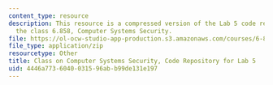 ```yaml
---
content_type: resource
description: This resource is a compressed version of the Lab 5 code repository for
  the class 6.858, Computer Systems Security.
file: https://ol-ocw-studio-app-production.s3.amazonaws.com/courses/6-858-computer-systems-security-fall-2014/4446a7736040031596abb99de131e197_MIT6_858F14_lab5.zip
file_type: application/zip
resourcetype: Other
title: Class on Computer Systems Security, Code Repository for Lab 5
uid: 4446a773-6040-0315-96ab-b99de131e197
---
```

